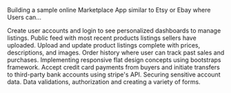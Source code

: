 Building a sample online Marketplace App similar to Etsy or Ebay where Users can...

Create user accounts and login to see personalized dashboards to manage listings.
Public feed with most recent products listings sellers have uploaded.
Upload and update product listings complete with prices, descriptions, and images.
Order history where user can track past sales and purchases.
Implementing responsive flat design concepts using bootstraps framework.
Accept credit card payments from buyers and initiate transfers to third-party bank accounts using stripe's API.
Securing sensitive account data.
Data validations, authorization and creating a variety of forms.

